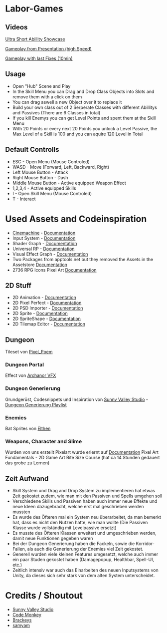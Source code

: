 # Labor-Games

## Videos
[Ultra Short Abillity Showcase](https://youtu.be/n4SV9BCGHtU)

[Gameplay from Presentation (high Speed)](https://www.youtube.com/watch?v=huE3ChqfQnc)

[Gameplay with last Fixes (10min)](https://youtu.be/jWfofVZ6rPM)

## Usage
- Open "Hub" Scene and Play
- In the Skill Menu you can Drag and Drop Class Objects into Slots and remove them with a click on them
- You can drag aswell a new Object over it to replace it
- Build your own class out of 2 Serperate Classes with different Abillitys and Passives (There are 6 Classes in total)
- If you kill Enemys you can get Level Points and spent them at the Skill Menu
- With 20 Points or every next 20 Points you unlock a Level Passive, the Max Level of a Skill is 100 and you can aquire 120 Level in Total  

## Default Controlls

- ESC - Open Menu (Mouse Controled)
- WASD - Move (Forward, Left, Backward, Right)
- Left Mouse Button - Attack
- Right Mouse Button - Dash
- Middle Mouse Button - Active equipped Weapon Effect
- 1,2,3,4 - Active equipped Skills
- I - Open Skill Menu (Mouse Controled)
- T - Interact

# Used Assets and Codeinspiration

* [Cinemachine](https://unity.com/de/unity/features/editor/art-and-design/cinemachine) - [Documentation](https://docs.unity3d.com/Packages/com.unity.cinemachine@2.6/manual/index.html)
* Input System - [Documentation](https://docs.unity3d.com/Packages/com.unity.inputsystem@1.1/manual/index.html)
* Shader Graph - [Documentation](https://docs.unity3d.com/Packages/com.unity.shadergraph@10.6/manual/index.html)
* Universal RP - [Documentation](https://docs.unity3d.com/Packages/com.unity.render-pipelines.universal@10.6/manual/index.html)
* Visual Effect Graph - [Documentation](https://docs.unity3d.com/Packages/com.unity.visualeffectgraph@10.6/manual/index.html)
* Two Packages from apptools.net but they removed the Assets in the Assetstore [Documentation](http://appstools.net/)
* 2736 RPG Icons Pixel Art [Documentation](https://assetstore.unity.com/packages/2d/gui/icons/2736-rpg-icons-pixel-art-186427)

## 2D Stuff
* 2D Animation - [Documentation](https://docs.unity3d.com/Packages/com.unity.2d.animation@5.0/manual/index.html)
* 2D Pixel Perfect - [Documentation](https://docs.unity3d.com/Packages/com.unity.2d.pixel-perfect@4.0/manual/index.html)
* 2D PSD Importer - [Documentation](https://docs.unity3d.com/Packages/com.unity.2d.psdimporter@4.1/manual/index.html)
* 2D Sprite - [Documentation](https://docs.unity3d.com/Packages/com.unity.2d.sprite@1.0/manual/index.html)
* 2D SpriteShape - [Documentation](https://docs.unity3d.com/Packages/com.unity.2d.spriteshape@5.1/manual/index.html)
* 2D Tilemap Editor - [Documentation](https://docs.unity3d.com/Packages/com.unity.2d.tilemap@1.0/manual/index.html)
 

## Dungeon
Tileset von [Pixel_Poem](https://pixel-poem.itch.io/dungeon-assetpuck)

### Dungeon Portal
Effect von [Archanor VFX](https://assetstore.unity.com/packages/vfx/particles/action-rpg-fx-38222)

### Dungeon Generierung
Grundgerüst, Codesnippets und Inspiration von [Sunny Valley Studio](https://www.youtube.com/SunnyValleyStudio) - [Dungeon Generierung Playlist](https://www.youtube.com/watch?v=-QOCX6SVFsk&list=PLcRSafycjWFenI87z7uZHFv6cUG2Tzu9v)

### Enemies
Bat Sprites von [Elthen](https://elthen.itch.io/bat-sprite-pack) 

### Weapons, Character and Slime
Wurden von uns erstellt
Pixelart wurde erlernt auf [Documentation](https://www.gamedev.tv/) Pixel Art Fundamentals - 2D Game Art Bite Size Course (hat ca 14 Stunden gedauert das grobe zu Lernen)

## Zeit Aufwand 
* Skill System und Drag and Drop System zu implementieren hat etwas Zeit gekostet zudem, wie man mit den Passiven und Spells umgehen soll
* Verschiedene Skills und Passiven haben auch immer neue Effekte und neue Ideen dazugebracht, welche erst mal geschrieben werden mussten
* Es wurde des Öfteren mal ein System neu überarbeitet, da man bemerkt hat, dass es nicht den Nutzen hatte, wie man wollte (Die Passiven Klasse wurde vollständig mit Levelpassive ersetzt)
* Es musste des Öfteren Klassen erweitert und umgeschrieben werden, damit neue Funktionen gegeben waren
* Bei der Dungeon Generierung haben die Fackeln, sowie die Korridor-Fallen, als auch die Generierung der Enemies viel Zeit gekostet.
* Generell wurden viele kleinen Features umgesetzt, welche auch immer ein paar Studen gekostet haben (Damagepopup, Healthbar, Spell-UI, etc.)
* Zeitlich intensiv war auch das Einarbeiten des neuen Inputsystems von Unity, da dieses sich sehr stark von dem alten System unterscheidet.

# Credits / Shoutout

- [Sunny Valley Studio](https://www.youtube.com/SunnyValleyStudio)
- [Code Monkey](https://www.youtube.com/CodeMonkeyUnity)
- [Brackeys](https://www.youtube.com/c/Brackeys)
- [samyam](https://www.youtube.com/c/samyam)
